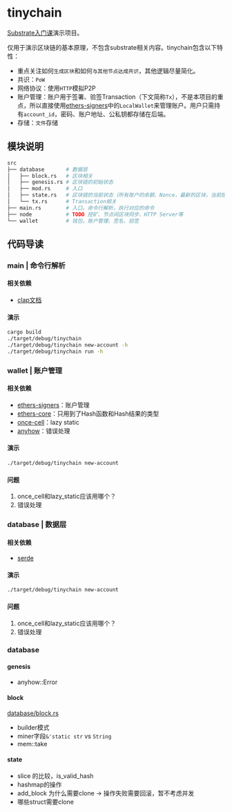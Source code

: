 # tinychain

[Substrate入门课](https://appbhteffsi3308.h5.xiaoeknow.com/v1/goods/goods_detail/p_62ac1ea6e4b0ba331dc9542c?type=3&type=3)演示项目。

仅用于演示区块链的基本原理，不包含substrate相关内容。tinychain包含以下特性：
- 重点关注如何`生成区块`和如何`与其他节点达成共识`，其他逻辑尽量简化。
- 共识：`PoW`
- 网络协议：使用`HTTP`模拟P2P
- 账户管理：账户用于签署、验签Transaction（下文简称`Tx`），不是本项目的重点，所以直接使用[ethers-signers](https://docs.rs/crate/ethers-signers/0.17.0)中的`LocalWallet`来管理账户。用户只需持有`account_id`，密码、账户地址、公私钥都存储在后端。
- 存储：`文件`存储

## 模块说明

```sh
src
├── database       # 数据层
│   ├── block.rs   # 区块相关
│   ├── genesis.rs # 区块链的初始状态
│   ├── mod.rs     # 入口
│   ├── state.rs   # 区块链的当前状态（所有账户的余额、Nonce，最新的区块，当前挖矿难度等）
│   └── tx.rs      # Transaction相关
├── main.rs        # 入口。命令行解析，执行对应的命令
├── node           # TODO 挖矿、节点间区块同步、HTTP Server等
└── wallet         # 钱包。账户管理、签名、验签
```

## 代码导读

### main | 命令行解析

#### 相关依赖

- [clap文档](https://docs.rs/crate/clap/4.0.18)

#### 演示

```sh
cargo build
./target/debug/tinychain
./target/debug/tinychain new-account -h
./target/debug/tinychain run -h
```

### wallet | 账户管理

#### 相关依赖

- [ethers-signers](https://docs.rs/crate/ethers-signers/0.17.0)：账户管理
- [ethers-core](https://docs.rs/crate/ethers-core/0.17.0)：只用到了Hash函数和Hash结果的类型
- [once-cell](https://docs.rs/crate/once_cell/1.15.0)：lazy static
- [anyhow](https://docs.rs/crate/anyhow/1.0.66)：错误处理

#### 演示

```sh
./target/debug/tinychain new-account
```

#### 问题

1. once_cell和lazy_static应该用哪个？
2. 错误处理

### database | 数据层

#### 相关依赖

- [serde](https://serde.rs/)

#### 演示

```sh
./target/debug/tinychain new-account
```

#### 问题

1. once_cell和lazy_static应该用哪个？
2. 错误处理

### database

#### genesis

- anyhow::Error

#### block

[database/block.rs](src/database/block.rs)

- builder模式
- miner字段`&'static str` vs `String`
- mem::take

#### state

- slice 的比较，is_valid_hash
- hashmap的操作
- add_block 为什么需要clone -> 操作失败需要回滚，暂不考虑并发
- 哪些struct需要clone
